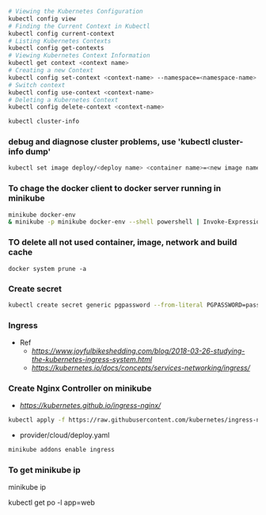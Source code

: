 ```sh
# Viewing the Kubernetes Configuration
kubectl config view
# Finding the Current Context in Kubectl
kubectl config current-context
# Listing Kubernetes Contexts
kubectl config get-contexts
# Viewing Kubernetes Context Information
kubectl get context <context name>
# Creating a new Context
kubectl config set-context <context-name> --namespace=<namespace-name> --user=<user-name> --cluster=<cluster-name>
# Switch context
kubectl config use-context <context-name>
# Deleting a Kubernetes Context
kubectl config delete-context <context-name>
```

```sh
kubectl cluster-info
```
### debug and diagnose cluster problems, use 'kubectl cluster-info dump'
```sh
kubectl set image deploy/<deploy name> <container name>=<new image name>
```
### To chage the docker client to docker server running in minikube
```sh
minikube docker-env
& minikube -p minikube docker-env --shell powershell | Invoke-Expression
```
### TO delete all not used container, image, network and build cache
```
docker system prune -a
```
### Create secret
```sh
kubectl create secret generic pgpassword --from-literal PGPASSWORD=password123
```
### Ingress
- Ref 
    - *https://www.joyfulbikeshedding.com/blog/2018-03-26-studying-the-kubernetes-ingress-system.html*
    - *https://kubernetes.io/docs/concepts/services-networking/ingress/*

### Create Nginx Controller on minikube
- *https://kubernetes.github.io/ingress-nginx/*

```sh
kubectl apply -f https://raw.githubusercontent.com/kubernetes/ingress-nginx/controller-v1.8.1/deploy/static/
```
- provider/cloud/deploy.yaml
```sh
minikube addons enable ingress
```


### To get minikube ip
minikube ip

kubectl get po -l app=web